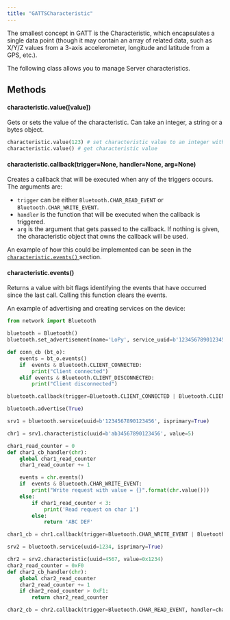 ```yaml
---
title: "GATTSCharacteristic"
---
```


The smallest concept in GATT is the Characteristic, which encapsulates a single data point (though it may contain an array of related data, such as X/Y/Z values from a 3-axis accelerometer, longitude and latitude from a GPS, etc.).

The following class allows you to manage Server characteristics.

## Methods

#### characteristic.value(\[value\])

Gets or sets the value of the characteristic. Can take an integer, a string or a bytes object.

```python
characteristic.value(123) # set characteristic value to an integer with the value 123
characteristic.value() # get characteristic value
```

#### characteristic.callback(trigger=None, handler=None, arg=None)

Creates a callback that will be executed when any of the triggers occurs. The arguments are:

* `trigger` can be either `Bluetooth.CHAR_READ_EVENT` or `Bluetooth.CHAR_WRITE_EVENT`.
* `handler` is the function that will be executed when the callback is triggered.
* `arg` is the argument that gets passed to the callback. If nothing is given, the characteristic object that owns the callback will be used.

An example of how this could be implemented can be seen in the [`characteristic.events()` ](gattscharacteristic.md#characteristic-events)section.

#### characteristic.events()

Returns a value with bit flags identifying the events that have occurred since the last call. Calling this function clears the events.

An example of advertising and creating services on the device:

```python
from network import Bluetooth

bluetooth = Bluetooth()
bluetooth.set_advertisement(name='LoPy', service_uuid=b'1234567890123456')

def conn_cb (bt_o):
    events = bt_o.events()
    if  events & Bluetooth.CLIENT_CONNECTED:
        print("Client connected")
    elif events & Bluetooth.CLIENT_DISCONNECTED:
        print("Client disconnected")

bluetooth.callback(trigger=Bluetooth.CLIENT_CONNECTED | Bluetooth.CLIENT_DISCONNECTED, handler=conn_cb)

bluetooth.advertise(True)

srv1 = bluetooth.service(uuid=b'1234567890123456', isprimary=True)

chr1 = srv1.characteristic(uuid=b'ab34567890123456', value=5)

char1_read_counter = 0
def char1_cb_handler(chr):
    global char1_read_counter
    char1_read_counter += 1

    events = chr.events()
    if  events & Bluetooth.CHAR_WRITE_EVENT:
        print("Write request with value = {}".format(chr.value()))
    else:
        if char1_read_counter < 3:
            print('Read request on char 1')
        else:
            return 'ABC DEF'

char1_cb = chr1.callback(trigger=Bluetooth.CHAR_WRITE_EVENT | Bluetooth.CHAR_READ_EVENT, handler=char1_cb_handler)

srv2 = bluetooth.service(uuid=1234, isprimary=True)

chr2 = srv2.characteristic(uuid=4567, value=0x1234)
char2_read_counter = 0xF0
def char2_cb_handler(chr):
    global char2_read_counter
    char2_read_counter += 1
    if char2_read_counter > 0xF1:
        return char2_read_counter

char2_cb = chr2.callback(trigger=Bluetooth.CHAR_READ_EVENT, handler=char2_cb_handler)
```

